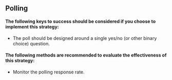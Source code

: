 ## Polling
#### The following keys to success should be considered if you choose to implement this strategy:
- The poll should be designed around a single yes/no (or other binary choice) question.

#### The following methods are recommended to evaluate the effectiveness of this strategy:
- Monitor the polling response rate.